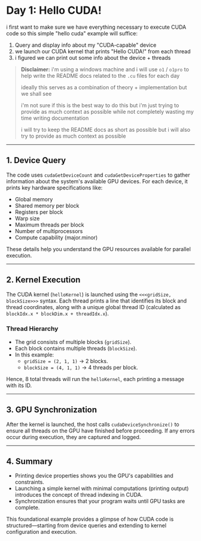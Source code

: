 # Day 1: Hello CUDA!

i first want to make sure we have everything necessary to execute CUDA code so
this simple "hello cuda" example will suffice:

1. Query and display info about my "CUDA-capable" device  
2. we launch our CUDA kernel that prints "Hello CUDA!" from each thread
3. i figured we can print out some info about the device + threads

> **Disclaimer:**
> i'm using a windows machine and i will use `o1` / `o1pro` to help write the README docs related to the `.cu` files for each day
>
> ideally this serves as a combination of theory + implementation but we shall see
>
> i'm not sure if this is the best way to do this but i'm just trying to provide as much context as possible while not completely wasting my time writing documentation
>
> i will try to keep the README docs as short as possible but i will also try to provide as much context as possible

---

## 1. Device Query

The code uses `cudaGetDeviceCount` and `cudaGetDeviceProperties` to gather information about the system's available GPU devices. For each device, it prints key hardware specifications like:  
- Global memory  
- Shared memory per block  
- Registers per block  
- Warp size  
- Maximum threads per block  
- Number of multiprocessors  
- Compute capability (major.minor)

These details help you understand the GPU resources available for parallel execution.

---

## 2. Kernel Execution

The CUDA kernel (`helloKernel`) is launched using the `<<<gridSize, blockSize>>>` syntax. Each thread prints a line that identifies its block and thread coordinates, along with a unique global thread ID (calculated as `blockIdx.x * blockDim.x + threadIdx.x`).

### Thread Hierarchy

- The grid consists of multiple blocks (`gridSize`).
- Each block contains multiple threads (`blockSize`).
- In this example:  
  - `gridSize = (2, 1, 1)` → 2 blocks.  
  - `blockSize = (4, 1, 1)` → 4 threads per block.  

Hence, 8 total threads will run the `helloKernel`, each printing a message with its ID.

---

## 3. GPU Synchronization

After the kernel is launched, the host calls `cudaDeviceSynchronize()` to ensure all threads on the GPU have finished before proceeding. If any errors occur during execution, they are captured and logged.

---

## 4. Summary

- Printing device properties shows you the GPU's capabilities and constraints.  
- Launching a simple kernel with minimal computations (printing output) introduces the concept of thread indexing in CUDA.  
- Synchronization ensures that your program waits until GPU tasks are complete.

This foundational example provides a glimpse of how CUDA code is structured—starting from device queries and extending to kernel configuration and execution.
